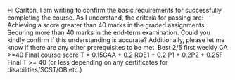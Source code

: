 Hi Carlton, I am writing to confirm the basic requirements for successfully completing the course. As I understand, the criteria for passing are: Achieving a score greater than 40 marks in the graded assignments. Securing more than 40 marks in the end-term examination. Could you kindly confirm if this understanding is accurate? Additionally, please let me know if there are any other prerequisites to be met.
Best 2/5 first weekly GA >=40 Final course score T = 0.15GAA + 0.2 ROE1 + 0.2 P1 + 0.2P2 + 0.25F Final T >= 40 (or less depending on any certificates for disabilities/SCST/OB etc.)
